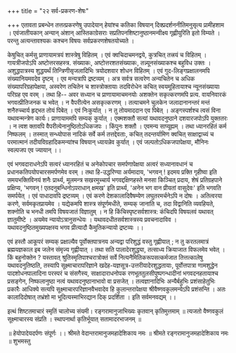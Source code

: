 +++
title = "२२ सर्व-प्रकरण-शेषः"

+++
एतावता प्रबन्धेन तत्तत्प्रकरणेषु उपादेयान् हेयांश्च कतिका विषयान् दिक्प्रदर्शननीतिमनुसृत्य प्रामीहशाम । 
एवंजातीयकान् अन्यान् अंशान् आस्तिकाग्रेसराः सप्रतिपनशिष्टानुष्ठानमन्वीक्ष्य गृह्णीयुरिति इतो विम्यते । 
परन्तु अत्यन्तावश्यकः कश्चन विषयः सर्वप्रकरणशेषतयोच्यते ।

केषुचित् कर्मसु प्राणायामत्रयं शास्त्रेषु विहितम् । 
एवं क्वचिदाचमनद्वये, कुत्रचित् तत्त्रयं च विहितम् । 
गायत्रीजपोऽपि अष्टोत्तरसहस्त्र. संख्याकः, अष्टोत्तरशतसंख्याकः, तन्न्यूनसंख्याकश्च बहुविध उक्तः । 
अशुद्धपात्रस्य शुद्धयर्थं तिन्त्रिणीसृजलादिभिः त्रयोदशवार शोधन विहितम् । 
एवं गुद-लिङ्गप्रक्षालनमपि संख्यानियमवदेव दृष्टम् । 
एव मन्यत्रापि द्रष्टव्यम् । 
अत्र सर्वत्र सत्वरेण अन्यचितेन च अधिक संख्यापरिग्रहापेक्षया, अस्वरेण तचितेन च शास्त्रोक्तायाः तदविरोधेन कचित् स्वयमूहितायाश्च न्यूनसंख्यायाः परिग्रह एव वरम् । 
तथा हि-- अवर सध्यान च प्राणायामाचमनयोः अशक्तेन सकृत्करणमपि प्रत्य. वायनिवारकं भगवत्प्रीतिजनक च भवेत् । 
न वैपरीत्येन असकृत्करणम् । 
तत्याचमने चुलकेन जलादानानन्तरं मन्तं शनैरुच्चार्य हृद्भत तोयं पिबेत् । 
एवं निःकुर्यात् । 
न तु तोयमाददान एव पिबेत् । 
अङ्गस्पर्शश्च त्वसं विना यथावन्मन्त्रेण कार्यः। 
प्राणायाममपि सम्यक् कुर्यात् । 
एक्मशक्तौ सत्यां यथावदनुष्ठाने दशवारजपोऽपि युक्ततरः । 
न त्वश क्तावपि वैपरीत्येनानुष्ठितोऽधिकजपः । 
किंपुनः शक्तौ । 
एवमन्य साप्यूह्यम् । 
तथा ध्यानरहितं कर्म निष्फलम् । 
तस्मात् सन्ध्योपास नादिकं सर्वे कर्म तत्तद्देवताः, कचित् तदन्तर्यामिण क्वचित् साक्षाद्वाच्यं च परमात्मानं तदीयविग्रहादिकमन्यांश्च विषयान् ध्यायन्नेव कुर्यात् । 
एवं जल्पतोऽधिकजपापेक्षया, मौनिनः स्वल्पजप एव ज्यायान् ।।

एवं भगवदाराधनेऽपि सत्वरं ध्यानरहितं च अनेकोपचार समर्पणापेक्षया अत्वरं सध्यानावधानं च प्रधानकतिपयोपचारसमर्पणमेव वरम् । 
तथा हि-उद्धरिण्या अर्यमादाय, 'भगवन् ! इदमय प्रक्ति गृहीष्वा इति समयभक्तिविनयं शनैः प्रार्थ्य, मूलमन्त्र सखरमुच्चार्य भगवद्दक्षिणहस्ते मनसा किञ्चित् प्रदाय, शेषं प्रतिग्रहपाने प्रक्षिप्य, 'भगवन् ! एतदनुबन्धिनोऽपराधान् क्षमख' इति प्रार्थ्य, 'अनेन भग वान प्रीयतां वासुदेवः' इति भगवति समर्पयेत् ।
एवं पाधादावपि द्रष्टव्यम् । एवं करणे देशकालादिवैषम्येण लघुतरमर्चनेऽपि न दोषः । 
अतित्वरया करणे, सर्वमकृतप्रायमेव । 
यद्येकमपि शास्त्र संपूर्णमधीते, सम्यक् जानाति च, तदा विद्वानिति व्यवहियते, शक्नोति च भनधी तमपि विषयजातं विज्ञातुम् । 
न हि किंचिस्पृष्टसर्वशास्त्र: कंचिदपि विषयलवं यथावत् ज्ञातुमीष्टे । 
अयमेव न्यायोऽत्रानुसन्धेयः । 
यथावदधीतसर्वशास्त्रस्य प्रवचनादाविव । यथावदनुष्ठितमुख्यपक्षस्य भगव प्रीत्यादौ कैमुतिकन्यायो द्रष्टव्यः ।।

एवं हस्तौ आकूपरं सम्यक् प्रक्षाल्यैव पूर्वोक्तपात्रनय अन्यद्वा परिशुद्धं वस्तु गृह्णीयात् ; न तु करतलमात्रं ब्रह्मयज्ञकाल इब जलेन संमृज्य गृह्णीयात् । 
तथा सति पालादेरशुद्ध्या, तत्साध्य क्रियाजात विफलमेव भवेत् । 
किं बहुनोक्तेन ? यस्तावत् श्रुतिस्मृतिपाश्चरात्रोक्तं सर्वे नित्यनैमितिकरूपसत्कर्मजात तित्तत्कालेषु यथावदनुतिष्ठति, तस्यापि सूक्ष्माचारापरिज्ञाने खदेह-यज्ञसूत्र-उत्तरीयादेरशुद्धतायाः, पूर्वोत्तपात्रा णामशुद्धेन पादशोधनपालादिना परस्परं च संसगैस्य, साक्षादाराधनोपक रणभूततुलसीपुष्पगन्धादीनां भगवदनहतायाश्च प्रसङ्गेन, निष्फलानुष्ठा नत्वं यथावदनुष्ठानाभावो वा प्रसजेत् । 
तत्वज्ञानादिभिः अन्यैर्बहुभिः प्रशंसाहेतुभिः प्रकारैः आधिक्ये सत्यपि सूक्ष्माचारपरिज्ञानवैभवादेव हि कुलान्तरापेक्षया श्रीवैष्णवकुलमन्येऽपि प्रशंसन्ति । 
अतः कालादिदोषात् तभ्रंशो मा भूदित्यस्माभिरद्यान दिक् प्रदर्शिता । इति सर्वमनवद्यम् ।।

इत्थं शिष्टतमाचारं स्मृतिं चालोच्य संयमी।
रङ्गरामानुजाभिख्यः कृतवान् कृतिमुत्तमाम् ॥ 
त्यजतो वैष्णवकुलं सूक्ष्माचारस्य संप्रति । 
स्थापनार्था कृतिर्भूयात् सतामादरभाजनम् ॥

॥ हेयोपादेयदर्पणः संपूर्णः ।। 
श्रीमते वेदान्तरामानुजमहादेशिकाय नमः ॥
श्रीमते रङ्गरामानुजमहादेशिकाय नमः ॥
शुभमस्तु